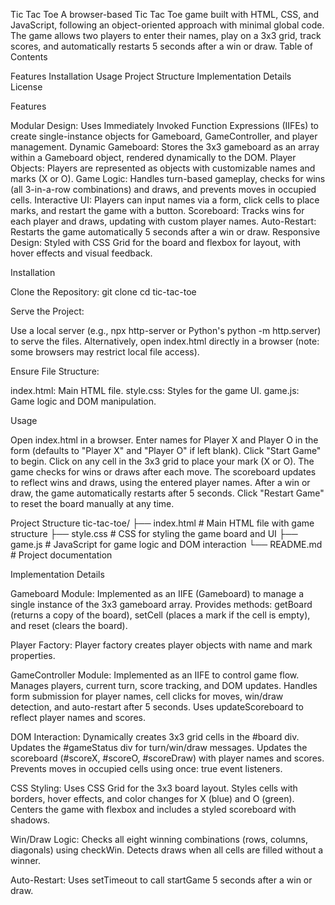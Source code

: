 Tic Tac Toe
A browser-based Tic Tac Toe game built with HTML, CSS, and JavaScript, following an object-oriented approach with minimal global code. The game allows two players to enter their names, play on a 3x3 grid, track scores, and automatically restarts 5 seconds after a win or draw.
Table of Contents

Features
Installation
Usage
Project Structure
Implementation Details
License

Features

Modular Design: Uses Immediately Invoked Function Expressions (IIFEs) to create single-instance objects for Gameboard, GameController, and player management.
Dynamic Gameboard: Stores the 3x3 gameboard as an array within a Gameboard object, rendered dynamically to the DOM.
Player Objects: Players are represented as objects with customizable names and marks (X or O).
Game Logic: Handles turn-based gameplay, checks for wins (all 3-in-a-row combinations) and draws, and prevents moves in occupied cells.
Interactive UI: Players can input names via a form, click cells to place marks, and restart the game with a button.
Scoreboard: Tracks wins for each player and draws, updating with custom player names.
Auto-Restart: Restarts the game automatically 5 seconds after a win or draw.
Responsive Design: Styled with CSS Grid for the board and flexbox for layout, with hover effects and visual feedback.

Installation

Clone the Repository:
git clone <repository-url>
cd tic-tac-toe


Serve the Project:

Use a local server (e.g., npx http-server or Python's python -m http.server) to serve the files.
Alternatively, open index.html directly in a browser (note: some browsers may restrict local file access).


Ensure File Structure:

index.html: Main HTML file.
style.css: Styles for the game UI.
game.js: Game logic and DOM manipulation.



Usage

Open index.html in a browser.
Enter names for Player X and Player O in the form (defaults to "Player X" and "Player O" if left blank).
Click "Start Game" to begin.
Click on any cell in the 3x3 grid to place your mark (X or O).
The game checks for wins or draws after each move.
The scoreboard updates to reflect wins and draws, using the entered player names.
After a win or draw, the game automatically restarts after 5 seconds.
Click "Restart Game" to reset the board manually at any time.

Project Structure
tic-tac-toe/
├── index.html      # Main HTML file with game structure
├── style.css       # CSS for styling the game board and UI
├── game.js         # JavaScript for game logic and DOM interaction
└── README.md       # Project documentation

Implementation Details

Gameboard Module:
Implemented as an IIFE (Gameboard) to manage a single instance of the 3x3 gameboard array.
Provides methods: getBoard (returns a copy of the board), setCell (places a mark if the cell is empty), and reset (clears the board).


Player Factory:
Player factory creates player objects with name and mark properties.


GameController Module:
Implemented as an IIFE to control game flow.
Manages players, current turn, score tracking, and DOM updates.
Handles form submission for player names, cell clicks for moves, win/draw detection, and auto-restart after 5 seconds.
Uses updateScoreboard to reflect player names and scores.


DOM Interaction:
Dynamically creates 3x3 grid cells in the #board div.
Updates the #gameStatus div for turn/win/draw messages.
Updates the scoreboard (#scoreX, #scoreO, #scoreDraw) with player names and scores.
Prevents moves in occupied cells using once: true event listeners.


CSS Styling:
Uses CSS Grid for the 3x3 board layout.
Styles cells with borders, hover effects, and color changes for X (blue) and O (green).
Centers the game with flexbox and includes a styled scoreboard with shadows.


Win/Draw Logic:
Checks all eight winning combinations (rows, columns, diagonals) using checkWin.
Detects draws when all cells are filled without a winner.


Auto-Restart:
Uses setTimeout to call startGame 5 seconds after a win or draw.
